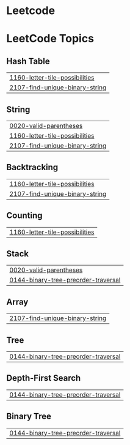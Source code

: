 # Leetcode
<!---LeetCode Topics Start-->
# LeetCode Topics
## Hash Table
|  |
| ------- |
| [1160-letter-tile-possibilities](https://github.com/22BCS17120/Leetcode/tree/master/1160-letter-tile-possibilities) |
| [2107-find-unique-binary-string](https://github.com/22BCS17120/Leetcode/tree/master/2107-find-unique-binary-string) |
## String
|  |
| ------- |
| [0020-valid-parentheses](https://github.com/22BCS17120/Leetcode/tree/master/0020-valid-parentheses) |
| [1160-letter-tile-possibilities](https://github.com/22BCS17120/Leetcode/tree/master/1160-letter-tile-possibilities) |
| [2107-find-unique-binary-string](https://github.com/22BCS17120/Leetcode/tree/master/2107-find-unique-binary-string) |
## Backtracking
|  |
| ------- |
| [1160-letter-tile-possibilities](https://github.com/22BCS17120/Leetcode/tree/master/1160-letter-tile-possibilities) |
| [2107-find-unique-binary-string](https://github.com/22BCS17120/Leetcode/tree/master/2107-find-unique-binary-string) |
## Counting
|  |
| ------- |
| [1160-letter-tile-possibilities](https://github.com/22BCS17120/Leetcode/tree/master/1160-letter-tile-possibilities) |
## Stack
|  |
| ------- |
| [0020-valid-parentheses](https://github.com/22BCS17120/Leetcode/tree/master/0020-valid-parentheses) |
| [0144-binary-tree-preorder-traversal](https://github.com/22BCS17120/Leetcode/tree/master/0144-binary-tree-preorder-traversal) |
## Array
|  |
| ------- |
| [2107-find-unique-binary-string](https://github.com/22BCS17120/Leetcode/tree/master/2107-find-unique-binary-string) |
## Tree
|  |
| ------- |
| [0144-binary-tree-preorder-traversal](https://github.com/22BCS17120/Leetcode/tree/master/0144-binary-tree-preorder-traversal) |
## Depth-First Search
|  |
| ------- |
| [0144-binary-tree-preorder-traversal](https://github.com/22BCS17120/Leetcode/tree/master/0144-binary-tree-preorder-traversal) |
## Binary Tree
|  |
| ------- |
| [0144-binary-tree-preorder-traversal](https://github.com/22BCS17120/Leetcode/tree/master/0144-binary-tree-preorder-traversal) |
<!---LeetCode Topics End-->